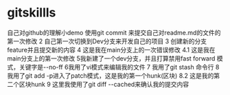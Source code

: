 # gitskillls
自己对github的理解小demo
使用git commit 来提交自己对readme.md的文件的第一次修改
2 自己第一次切换到Dev分支来开发自己的项目
3 创建新的分支feature并且提交新的内容
4 这是我在main分支上的一次错误修改
4.1 这是我在main分支上的第一次修改
5我新建了一个dev分支，并且打算禁用fast forward 模式，关键字是--no-ff
6我用了vi模式来编辑我的文件
7 我用了git stash 命令行
8 我用了git add -p进入了patch模式，这是我的第一个hunk(区块)
8.2 这是我的第二个区块hunk
9 这里我使用了git diff --cached来确认我的提交内容
